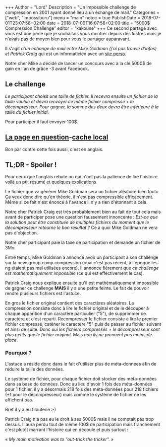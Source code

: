 +++
Author = "Lord"
Description = "Un impossible challenge de compression en 2001 ayant donné lieu à un échange de mail."
Categories = ["web", "impossiburu"]
menu = "main"
notoc = true
PublishDate = 2018-07-01T23:07:58+02:00
date = 2018-07-09T16:07:58+02:00
title = "5000$ Compression Challenge"
editor = "kakoune"
+++
Ce second partage avec vous est une perle que je souhaitais vous montrer depuis des lustres mais je n'avais pas de moyen bien pour vous le partager auparavant.

Il s'agit d'*un échange de mail entre Mike Goldman (j'ai pas trouvé d'infos) et Patrick Craig* qui est un informaticien avec un [site perso](http://www.patrickcraig.co.uk/index.htm). 

Notre cher Mike a décidé de lancer un concours avec à la clé 5000$ de gain en l'an de grâce -3 avant Facebook.

## Le challenge

*Le participant choisit une taille de fichier. Il recevra ensuite un fichier de la taille voulue et devra renvoyer ce même fichier compressé + le décompresseur. Pour gagner, la somme des deux devra être inférieure à la taille du fichier initial.*

Pour participer il faut envoyer 100$.

## [La page en question](https://www.patrickcraig.co.uk/other/compression.php)-[cache local](original)
Bon par contre cette fois aussi, c'est en anglais.

## TL;DR - Spoiler !
Pour ceux que l'anglais rebute ou qui n'ont pas la patience de lire l'histoire voilà un ptit résumé et quelques explications.

Le fichier que va génèrer Mike Goldman sera un fichier aléatoire bien foutu.
Ça veux donc dire qu'en théorie, il n'est pas compressible efficacement.
Même si ce fait n'est énoncé à l'avance il n'y a rien d'étonnant à cela.

Notre cher Patrick Craig est très probablement bien au fait de tout cela mais avant de participer pose une question faussement innoncente :
*Est-ce que la solution peut être constituée de multiples fichiers du moment que le décompresseur retourne le bon résultat ?*
Ce à quoi Mike Goldman ne vera pas d'objection.

Notre cher participant paie la taxe de participation et demande un fichier de 3Mo.

Entre temps, Mike Goldman a annoncé avoir un participant à son challenge sur la newsgroup comp.compression (ouai c'est pas récent, à l'époque les ng étaient pas mal utilisées encore).
Il annonce fièrement que *ce challenge est mathématiquement impossible* (ce qui est effectivement le cas).

Patrick Craig nous explique ensuite qu'il est mathématiquement impossible de gagner ce challenge **MAIS** il y a une petite feinte.
Le fait de pouvoir rendre plusieurs fichiers est l'astuce.

En gros le fichier original contient des caractères aléatoires.
La compression consiste donc à lire le fichier original et de le découper à chaque apparition d'un caractère particulier ("5"), de supprimmer ce caractère et c'est reparti.
Recompresser le fichier consiste à lire le premier fichier compressé, caténer le caractère "5" puis de passer au fichier suivant et ainsi de suite.
Donc *oui les fichiers compressés + le décompresseur sont plus petits que le fichier original*.
Mais *non ils ne prennent pas moins de place*.

### Pourquoi ?
L'astuce a réside donc dans le fait d'utiliser plus de méta-données afin de réduire la taille des données.

Le système de fichier, pour chaque fichier doit stocker des méta-données dans sa base de données.
Donc au lieu d'avoir 1 fois des méta-données pour 1 fichier, il y a désormais 218 fois des méta-données pour 218 fichiers (+1 pour le décompresseur) mais comme le système de fichier ne les affichent pas.

Bref il y a eu filouterie :-)

Patrick Craig n'a pas eu le droit à ses 5000$ mais il ne comptait pas trop dessus.
Il aura perdu tout de même 100$ de participation mais franchement c'est plutôt marrant l'histoire qui en découle et puis surtout :

*« My main motivation was to "out-trick the tricker". »*
